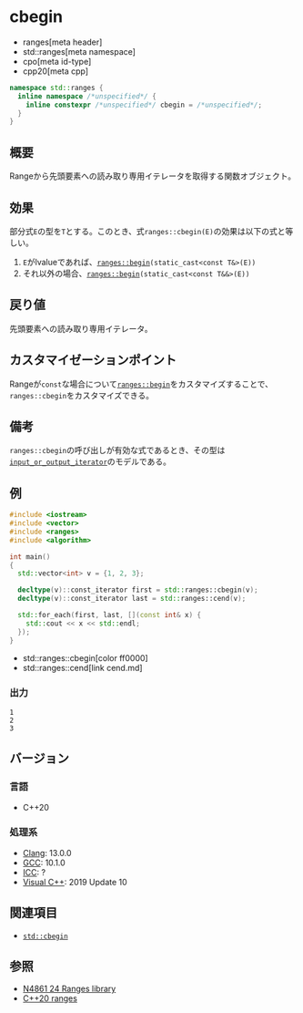 # cbegin
* ranges[meta header]
* std::ranges[meta namespace]
* cpo[meta id-type]
* cpp20[meta cpp]

```cpp
namespace std::ranges {
  inline namespace /*unspecified*/ {
    inline constexpr /*unspecified*/ cbegin = /*unspecified*/;
  }
}
```

## 概要
Rangeから先頭要素への読み取り専用イテレータを取得する関数オブジェクト。

## 効果
部分式`E`の型を`T`とする。このとき、式`ranges::cbegin(E)`の効果は以下の式と等しい。

1. `E`がlvalueであれば、[`ranges::begin`](begin.md)`(static_cast<const T&>(E))`
2. それ以外の場合、[`ranges::begin`](begin.md)`(static_cast<const T&&>(E))`

## 戻り値
先頭要素への読み取り専用イテレータ。

## カスタマイゼーションポイント
Rangeが`const`な場合について[`ranges::begin`](begin.md)をカスタマイズすることで、`ranges::cbegin`をカスタマイズできる。

## 備考
`ranges::cbegin`の呼び出しが有効な式であるとき、その型は[`input_or_output_iterator`](/reference/iterator/input_or_output_iterator.md)のモデルである。

## 例
```cpp example
#include <iostream>
#include <vector>
#include <ranges>
#include <algorithm>

int main()
{
  std::vector<int> v = {1, 2, 3};

  decltype(v)::const_iterator first = std::ranges::cbegin(v);
  decltype(v)::const_iterator last = std::ranges::cend(v);

  std::for_each(first, last, [](const int& x) {
    std::cout << x << std::endl;
  });
}
```
* std::ranges::cbegin[color ff0000]
* std::ranges::cend[link cend.md]

### 出力
```
1
2
3
```

## バージョン
### 言語
- C++20

### 処理系
- [Clang](/implementation.md#clang): 13.0.0
- [GCC](/implementation.md#gcc): 10.1.0
- [ICC](/implementation.md#icc): ?
- [Visual C++](/implementation.md#visual_cpp): 2019 Update 10

## 関連項目
- [`std::cbegin`](/reference/iterator/cbegin.md)

## 参照
- [N4861 24 Ranges library](https://timsong-cpp.github.io/cppwp/n4861/ranges)
- [C++20 ranges](https://techbookfest.org/product/5134506308665344)
